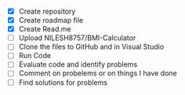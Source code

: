 - [x] Create repository
- [x] Create roadmap file
- [x] Create Read.me 
- [ ] Upload NILESH8757/BMI-Calculator
- [ ] Clone the files to GitHub and in Visual Studio
- [ ] Run Code
- [ ] Evaluate code and identify problems
- [ ] Comment on probelems or on things I have done 
- [ ] Find solutions for problems
